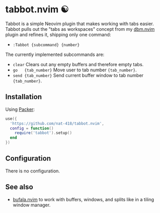 tabbot.nvim ☯️
==============

Tabbot is a simple Neovim plugin that makes working with tabs easier.
Tabbot pulls out the "tabs as workspaces" concept from my 
[dbm.nvim](https://github.com/nat-418/dbm.nvim) plugin and refines it,
shipping only one command:

* `:Tabbot {subcommand} {number}`

The currently implemented subcommands are:
* `clear`             Clears out any empty buffers and therefore empty tabs.
* `go   {tab_number}` Move user to tab number `{tab_number}`.
* `send {tab_number}` Send current buffer window to tab number `{tab_number}`.

Installation
------------

Using [Packer](https://github.com/wbthomason/packer.nvim):
```lua
use({
  'https://github.com/nat-418/tabbot.nvim',
  config = function()
    require('tabbot').setup()
  end
})
```

Configuration
-------------

There is no configuration.

See also
--------

* [bufala.nvim](https://github.com/nat-418/bufala.nvim) to work with buffers,
  windows, and splits like in a tiling window manager.
